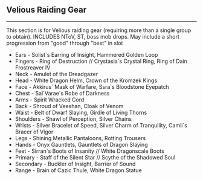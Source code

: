 ## Velious Raiding Gear

---
This section is for Velious raiding gear (requiring more than a single group to obtain). INCLUDES NToV, ST, boss mob drops. May include a short progression from "good" through "best" in slot

* Ears - Solist`s Earring of Insight, Hammered Golden Loop
* Fingers - Ring of Destruction // Crystasia`s Crystal Ring, Ring of Dain Frostreaver IV
* Neck - Amulet of the Dreadgazer
* Head - White Dragon Helm, Crown of the Kromzek Kings
* Face - Akkirus\` Mask of Warfare, Ssra`s Bloodstone Eyepatch
* Chest - Sal\`Varae`s Robe of Darkness
* Arms - Spirit Wracked Cord
* Back - Shroud of Veeshan, Cloak of Venom
* Waist - Belt of Dwarf Slaying, Girdle of Living Thorns
* Shoulders - Shawl of Perception, Silver Chains
* Wrists - Silver Bracelet of Speed, Silver Charm of Tranquility, Camii`s Bracer of Vigor
* Legs - Shining Metallic Pantaloons, Rotting Trousers
* Hands - Onyx Gauntlets, Gauntlets of Dragon Slaying
* Feet - Sirran`s Boots of Insanity // White Dragonscale Boots
* Primary - Staff of the Silent Star // Scythe of the Shadowed Soul
* Secondary - Buckler of Insight, Barrier of Sound
* Range - Brain of Cazic Thule, White Dragon Statue
